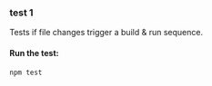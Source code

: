 ### test 1

Tests if file changes trigger a build & run sequence.

#### Run the test:

```
npm test
```

